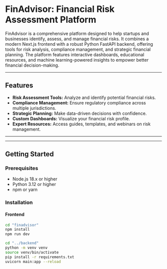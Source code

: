 # FinAdvisor: Financial Risk Assessment Platform

FinAdvisor is a comprehensive platform designed to help startups and businesses identify, assess, and manage financial risks. It combines a modern Next.js frontend with a robust Python FastAPI backend, offering tools for risk analysis, compliance management, and strategic financial planning. The platform features interactive dashboards, educational resources, and machine learning-powered insights to empower better financial decision-making.

---

## Features

- **Risk Assessment Tools:** Analyze and identify potential financial risks.
- **Compliance Management:** Ensure regulatory compliance across multiple jurisdictions.
- **Strategic Planning:** Make data-driven decisions with confidence.
- **Custom Dashboards:** Visualize your financial risk profile.
- **Expert Resources:** Access guides, templates, and webinars on risk management.

---


---

## Getting Started

### Prerequisites

- Node.js 18.x or higher
- Python 3.12 or higher
- npm or yarn

### Installation

#### Frontend

```bash
cd "finadvisor"
npm install
npm run dev

cd "../backend"
python -m venv venv
source venv/bin/activate
pip install -r requirements.txt
uvicorn main:app --reload






